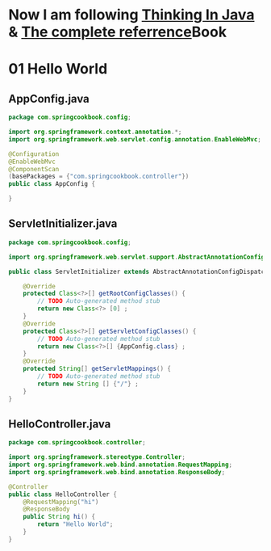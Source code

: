 # Now I am following [Thinking In Java](https://goo.gl/vmjMJs) & [The complete referrence](https://bit.do/cmabdullah)Book 

# 01 Hello World
## AppConfig.java
```java
package com.springcookbook.config;

import org.springframework.context.annotation.*;
import org.springframework.web.servlet.config.annotation.EnableWebMvc;

@Configuration
@EnableWebMvc
@ComponentScan
(basePackages = {"com.springcookbook.controller"})
public class AppConfig {

}
```
## ServletInitializer.java
```java
package com.springcookbook.config;

import org.springframework.web.servlet.support.AbstractAnnotationConfigDispatcherServletInitializer;

public class ServletInitializer extends AbstractAnnotationConfigDispatcherServletInitializer{

	@Override
	protected Class<?>[] getRootConfigClasses() {
		// TODO Auto-generated method stub
		return new Class<?> [0] ;
	}
	@Override
	protected Class<?>[] getServletConfigClasses() {
		// TODO Auto-generated method stub
		return new Class<?>[] {AppConfig.class} ;
	}
	@Override
	protected String[] getServletMappings() {
		// TODO Auto-generated method stub
		return new String [] {"/"} ;
	}
}

```
## HelloController.java
```java
package com.springcookbook.controller;

import org.springframework.stereotype.Controller;
import org.springframework.web.bind.annotation.RequestMapping;
import org.springframework.web.bind.annotation.ResponseBody;

@Controller
public class HelloController {
	@RequestMapping("hi")
	@ResponseBody
	public String hi() {
		return "Hello World";
	}
}

```
## 
```java

```

